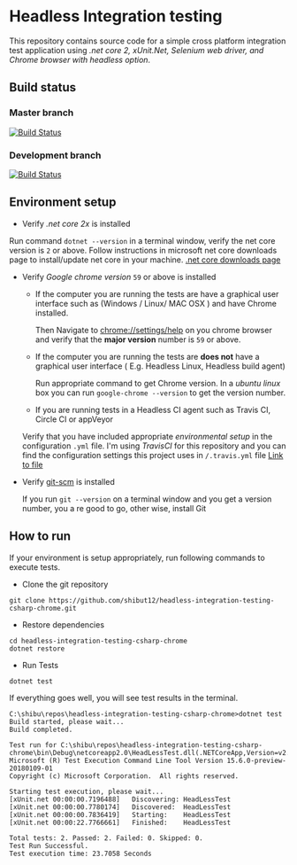 # Headless Integration testing

This repository contains source code for a simple cross platform integration test application using _.net core 2, xUnit.Net, Selenium web driver, and Chrome browser with headless option_.

## Build status

### Master branch
[![Build Status](https://travis-ci.org/shibut12/headless-integration-testing-csharp-chrome.svg?branch=master)](https://travis-ci.org/shibut12/headless-integration-testing-csharp-chrome)

### Development branch
[![Build Status](https://travis-ci.org/shibut12/headless-integration-testing-csharp-chrome.svg?branch=development)](https://travis-ci.org/shibut12/headless-integration-testing-csharp-chrome)

## Environment setup

* Verify _.net core 2x_ is installed

Run command `dotnet --version` in a terminal window, verify the net core version is `2` or above. Follow instructions in microsoft net core downloads page to install/update net core in your machine. [.net core downloads page](https://www.microsoft.com/net/download/windows) 

* Verify _Google chrome version_ `59` or above is installed
  * If the computer you are running the tests are have a graphical user interface such as (Windows / Linux/ MAC OSX ) and have Chrome installed.

    Then Navigate to  [chrome://settings/help](chrome://settings/help) on you chrome browser and verify that the __major version__ number is `59` or above.

  * If the computer you are running the tests are __does not__ have a graphical user interface ( E.g. Headless Linux, Headless build agent)

    Run appropriate command to get Chrome version. In a _ubuntu linux_ box you can run `google-chrome --version` to get the version number.

  * If you are running tests in a Headless CI agent such as Travis CI, Circle CI or appVeyor

   Verify that you have included appropriate _environmental setup_ in the configuration `.yml` file. I'm using _TravisCI_ for this repository and you can find the configuration settings this project uses in `/.travis.yml` file [Link to file](https://github.com/shibut12/headless-integration-testing-csharp-chrome/blob/master/.travis.yml)

* Verify [git-scm](https://git-scm.com/) is installed

    If you run `git --version` on a terminal window and you get a version number, you a re good to go, other wise, install Git

## How to run

If your environment is setup appropriately, run following commands to execute tests.

* Clone the git repository

```posh
git clone https://github.com/shibut12/headless-integration-testing-csharp-chrome.git
```

* Restore dependencies

```posh
cd headless-integration-testing-csharp-chrome
dotnet restore
```

* Run Tests

```posh
dotnet test
``` 

If everything goes well, you will see test results in the terminal.

```posh
C:\shibu\repos\headless-integration-testing-csharp-chrome>dotnet test
Build started, please wait...
Build completed.

Test run for C:\shibu\repos\headless-integration-testing-csharp-chrome\bin\Debug\netcoreapp2.0\HeadLessTest.dll(.NETCoreApp,Version=v2.0)
Microsoft (R) Test Execution Command Line Tool Version 15.6.0-preview-20180109-01
Copyright (c) Microsoft Corporation.  All rights reserved.

Starting test execution, please wait...
[xUnit.net 00:00:00.7196488]   Discovering: HeadLessTest
[xUnit.net 00:00:00.7780174]   Discovered:  HeadLessTest
[xUnit.net 00:00:00.7836419]   Starting:    HeadLessTest
[xUnit.net 00:00:22.7766661]   Finished:    HeadLessTest

Total tests: 2. Passed: 2. Failed: 0. Skipped: 0.
Test Run Successful.
Test execution time: 23.7058 Seconds
```

